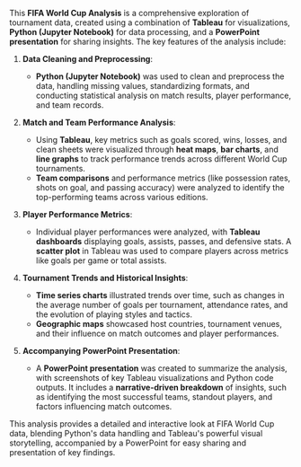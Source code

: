 
This **FIFA World Cup Analysis** is a comprehensive exploration of tournament data, created using a combination of **Tableau** for visualizations, **Python (Jupyter Notebook)** for data processing, and a **PowerPoint presentation** for sharing insights. The key features of the analysis include:

1. **Data Cleaning and Preprocessing**: 
   - **Python (Jupyter Notebook)** was used to clean and preprocess the data, handling missing values, standardizing formats, and conducting statistical analysis on match results, player performance, and team records.

2. **Match and Team Performance Analysis**:
   - Using **Tableau**, key metrics such as goals scored, wins, losses, and clean sheets were visualized through **heat maps**, **bar charts**, and **line graphs** to track performance trends across different World Cup tournaments.
   - **Team comparisons** and performance metrics (like possession rates, shots on goal, and passing accuracy) were analyzed to identify the top-performing teams across various editions.

3. **Player Performance Metrics**:
   - Individual player performances were analyzed, with **Tableau dashboards** displaying goals, assists, passes, and defensive stats. A **scatter plot** in Tableau was used to compare players across metrics like goals per game or total assists.

4. **Tournament Trends and Historical Insights**:
   - **Time series charts** illustrated trends over time, such as changes in the average number of goals per tournament, attendance rates, and the evolution of playing styles and tactics.
   - **Geographic maps** showcased host countries, tournament venues, and their influence on match outcomes and player performances.

5. **Accompanying PowerPoint Presentation**:
   - A **PowerPoint presentation** was created to summarize the analysis, with screenshots of key Tableau visualizations and Python code outputs. It includes a **narrative-driven breakdown** of insights, such as identifying the most successful teams, standout players, and factors influencing match outcomes.

This analysis provides a detailed and interactive look at FIFA World Cup data, blending Python's data handling and Tableau's powerful visual storytelling, accompanied by a PowerPoint for easy sharing and presentation of key findings.
